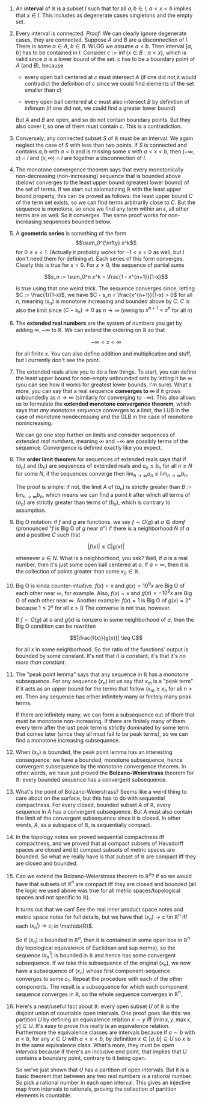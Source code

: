 1. An **interval** of $\mathbb{R}$ is a subset $I$ such that for all $a, b \in I$, $a < x < b$ implies that $x \in I$. This includes as degenerate cases singletons and the empty set.

2. Every interval is connected. *Proof:* We can clearly ignore degenerate cases, they are connected. Suppose $A$ and $B$ are a disconnection of $I$. There is some $a \in A$, $b \in B$. WLOG we assume $a < b$. Then interval $[a, b]$ has to be contained in $I$.
Consider $c := \inf \{ x \in B : a < x \}$, which is valid since $a$ is a lower bound of the set. $c$ has to be a boundary point of $A$ (and $B$), because

     - every open ball centered at $c$ must intersect $A$ (if one did not,it would contradict the definition of $c$ since we could find elements of the set smaller than $c$)

     - every open ball centered at $c$ must also intersect $B$ by definition of infimum (if one did not, we could find a greater lower bound)

    But $A$ and $B$ are open, and so do not contain boundary points. But they also cover $I$, so one of them must contain $c$. This is a contradiction.

3. Conversely, any connected subset $S$ of $\mathbb{R}$ must be an interval. We again neglect the case of $S$ with less than two points. If $S$ is connected and contains $a, b$ with $a < b$ and is missing some $x$ with $a < x < b$, then $(- \infty, x) \cap I$ and $(x, \infty) \cap I$ are together a disconnection of $I$.


4. The monotone convergence theorem says that every monotonically non-decreasing (non-increasing) sequence that is bounded above (below) converges to the least upper bound (greatest lower bound) of the set of terms. If we start out axiomatizing $\mathbb{R}$ with the least upper bound property, this can be proved as follows: the least upper bound $C$ of the term set exists, so we can find terms arbitrarily close to $C$. But the sequence is monotone, so once we find any term within an $\epsilon$, all other terms are as well. So it converges. The same proof works for non-increasing sequences bounded below.


5. A **geometric series** is something of the form $$\sum_0^{\infty} x^k$$ for $0 \leq x < 1$. (Actually it probably works for $-1 < x < 0$ as well, but I don't need them for defining $e$). Each series of this form converges. Clearly this is true for $x = 0$. For $x \neq 0$, the sequence of partial sums 

    $$s_n := \sum_0^n x^k = \frac{1 - x^{n+1}}{1-x}$$

    is true using that one weird trick. The sequence converges since, letting $C := \frac{1}{1-x}$, we have $C - s_n = \frac{x^{n+1}}{1-x} > 0$ for all $n$, meaning $(s_n)$ is monotone increasing and bounded above by $C$. $C$ is also the limit since $(C - s_n) \to 0$ as $n \to \infty$ (owing to $x^{n+1} < x^n$ for all $n$)


6. The **extended real numbers** are the system of numbers you get by adding $\infty, -\infty$ to $\mathbb{R}$. We can extend the ordering on $\mathbb{R}$ so that

    $$-\infty < x < \infty$$

    for all finite $x$. You can also define addition and multiplication and stuff, but I currently don't see the point.


7. The extended reals allow you to do a few things. To start, you can define the least upper bound for non-empty unbounded sets by letting it be $\infty$ (you can see how it works for greatest lower bounds, I'm sure). What's more, you can say that a real sequence **converges to $\infty$** if it grows unboundedly as $n \to \infty$ (similarly for converging to $-\infty$).  This also allows us to formulate the **extended monotone convergence theorem**, which says that *any* monotone sequence converges to a limit, the LUB in the case of monotone nondecreasing and the GLB in the case of monotone nonincreasing.

    We can go one step further on limits and consider sequences of *extended real numbers*, meaning $\infty$ and $-\infty$ are possibly terms of the sequence. Convergence is defined exactly like you expect.


8. The **order limit theorem** for sequences of extended reals says that if $(a_n)$ and $(b_n)$ are sequences of extended reals and $a_n \leq b_n$ for all $n \geq N$ for some $N$, if the sequences converge then $\lim_{n \to \infty} a_n \leq \lim_{n \to \infty} b_n$.

    The proof is simple: if not, the limit $A$ of $(a_n)$ is strictly greater than $B := \lim_{n \to \infty} b_n$, which means we can find a point $k$ after which all terms of $(a_n)$ are strictly greater than terms of $(b_n)$, which is contrary to assumption.


9. Big O notation: if $f$ and $g$ are functions, we say $f \sim O(g)$ at $a \in dom f$ (pronounced "$f$ is Big O of $g$ near $a$") if there is a neighborhood $N$ of $a$ and a positive $C$ such that

    $$|f(x)| \leq C |g(x)|$$

    whenever $x \in N$. What is a neighborhood, you ask? Well, if $a$ is a real number, then it's just some open ball centered at $a$. If $a = \infty$, then it is the collection of points greater than some $x_0 \in \mathbb{R}$.

10. Big O is kinda counter-intuitive. $f(x) = x$ and $g(x) = 10^9 x$ are Big O of each other near $\infty$, for example. Also, $f(x) = x$ and $g(x) = -10^9 x$ are Big O of each other near $\infty$. Another example: $f(x) = 1$ is Big O of $g(x) = 2^x$ because $1 \leq 2^x$ for all $x > 0$ The converse is not true, however.

    If $f \sim O(g)$ at $a$ and $g(x)$ is nonzero in some neighborhood of $a$, then the Big O condition can be rewritten

    $$|\frac{f(x)}{g(x)}| \leq C$$

    for all $x$ in some neighborhood. So the ratio of the functions' output is bounded by some constant. It's not that it *is* constant, it's that it's *no more than constant*.

11. The "peak point lemma" says that any sequence in $\mathbb{R}$ has a monotone subsequence. For any sequence $(x_n)$ let us say that $x_m$ is a "peak term" if it acts as an upper bound for the terms that follow ($x_m \geq x_n$ for all $n > m$). Then any sequence has either infinitely many or finitely many peak terms.

    If there are infinitely many, we can form a subsequence out of them that must be monotone non-increasing. If there are finitely many of them. every term after the last peak term is strictly dominated by some term that comes later (since they all must fail to be peak terms), so we can find a monotone increasing subsequence.

12. When $(x_n)$ is bounded, the peak point lemma has an interesting consequence: we have a bounded, monotone subsequence, hence convergent subsequence by the monotone convergence theorem. In other words, we have just proved the **Bolzano-Weierstrass** theorem for $\mathbb{R}$: every bounded sequence has a convergent subsequence.

13. What's the point of Bolzano-Weierstrass? Seems like a weird thing to care about on the surface, but this has to do with sequential compactness. For every closed, bounded subset $A$ of $\mathbb{R}$, every sequence in $A$ has a convergent subsequence. But $A$ must also contain the limit of the convergent subsequence since it is closed. In other words, $A$, as a subspace of $\mathbb{R}$, is sequentially compact.

14. In the topology notes we proved sequential compactness iff compactness, and we proved that a) compact subsets of Hausdorff spaces are closed and b) compact subsets of metric spaces are bounded. So what we really have is that subset of $\mathbb{R}$ are compact iff they are closed and bounded.

15. Can we extend the Bolzano-Weierstrass theorem to $\mathbb{R}^n$? If so we would have that subsets of $\mathbb{R}^n$ are compact iff they are closed and bounded (all the logic we used above was true for all metric spaces/topological spaces and not specific to $\mathbb{R}$).

    It turns out that we can! See the real inner product space notes and metric space notes for full details, but we have that $(x_n) \to c$ \in $\mathbb{R}^n$ iff each $(x_n^i) \to c_i$ in \mathbb{R}$.

    So if $(x_n)$ is bounded in $\mathbb{R}^n$, then it is contained in some open box in $\mathbb{R}^n$ (by topological equivalence of Euclidean and sup norms), so the sequence $(x_n^1)$ is bounded in $\mathbb{R}$ and hence has some convergent subsequence. If we take this subsequence of the original $(x_n)$, we now have a subsequence of $(x_n)$ whose first component-sequence converges to some $c_1$. Repeat the procedure with each of the other components. The result is a subsequence for which each component sequence converges in $\mathbb{R}$, so the whole sequence converges in $\mathbb{R}^n$.

16. Here's a neat/useful fact about $\mathbb{R}$: every open subset $U$ of $\mathbb{R}$ is the disjoint union of countable open intervals. One proof goes like this: we partition $U$ by defining an equivalence relation $x \sim y$ iff $[\min{x,y}, \max{x,y}] \subseteq U$. It's easy to prove this really is an equivalence relation. Furthermore the equivalence classes are intervals because if $a \sim b$ with $a < b$, for any $x \in U$ with $a < x < b$, by definition $x \in [a, b] \subseteq U$ so $x$ is in the same equivalence class. What's more, they must be *open intervals* because if there's an inclusive end point, that implies that $U$ contains a boundary point, contrary to it being open.

    So we've just shown that $U$ has a partition of open intervals. But it is a basic theorem that between any two real numbers is a rational number. So pick a rational number in each open interval. This gives an injective map from intervals to rationals, proving the collection of partition elements is countable.
